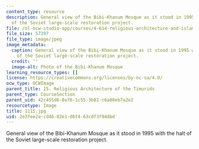 ```yaml
---
content_type: resource
description: General view of the Bibi-Khanum Mosque as it stood in 1995 with the halt
  of the Soviet large-scale restoration project.
file: /ol-ocw-studio-app/courses/4-614-religious-architecture-and-islamic-cultures-fall-2002/2e3fee2acd4682e1d6f463cdf3f94dbd_1115.jpg
file_size: 57297
file_type: image/jpeg
image_metadata:
  caption: General view of the Bibi-Khanum Mosque as it stood in 1995 with the halt
    of the Soviet large-scale restoration project.
  credit: ''
  image-alt: Photo of the Bibi-Khanum Mosque
learning_resource_types: []
license: https://creativecommons.org/licenses/by-nc-sa/4.0/
ocw_type: OCWImage
parent_title: 15. Religious Architecture of the Timurids
parent_type: CourseSection
parent_uid: 42c455d6-0af6-1c55-3b81-c6a08eb7a2e2
resourcetype: Image
title: 1115.jpg
uid: 2e3fee2a-cd46-82e1-d6f4-63cdf3f94dbd
---
```

General view of the Bibi-Khanum Mosque as it stood in 1995 with the halt of the Soviet large-scale restoration project.